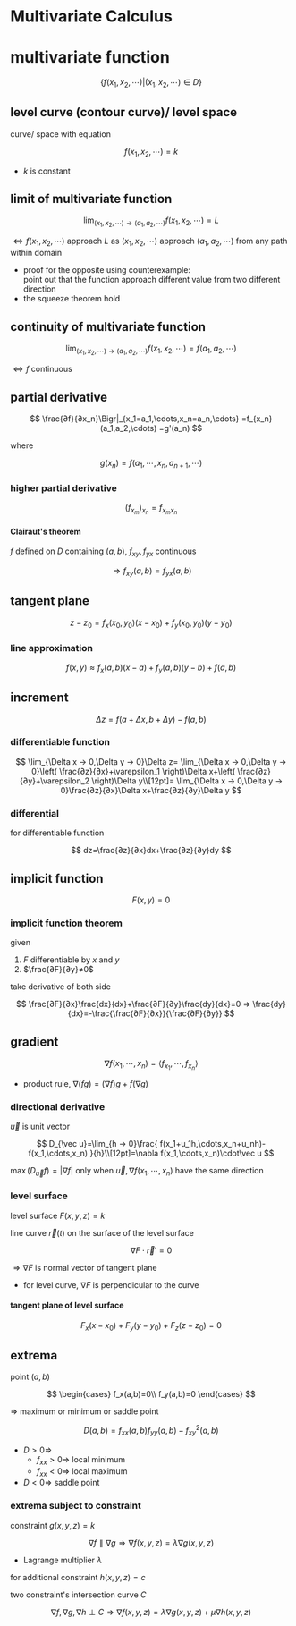 <!-- toc -->
# Multivariate Calculus

# multivariate function

$$
\{f(x_1,x_2,\cdots)|(x_1,x_2,\cdots)\in D\}
$$

## level curve (contour curve)/ level space

curve/ space with equation

$$
f(x_1,x_2,\cdots)=k
$$

- $k$ is constant

## limit of multivariate function

$$
\lim_{(x_1,x_2,\cdots)\rightarrow(a_1,a_2,\cdots)}f(x_1,x_2,\cdots)=L
$$

$\Leftrightarrow f(x_1,x_2,\cdots)$ approach $L$
as $(x_1,x_2,\cdots)$ approach $(a_1,a_2,\cdots)$
from any path within domain

- proof for the opposite using counterexample:\
    point out that the function approach different value from two different direction
- the squeeze theorem hold

## continuity of multivariate function

$$
\lim_{(x_1,x_2,\cdots)\rightarrow(a_1,a_2,\cdots)}f(x_1,x_2,\cdots)
=f(a_1,a_2,\cdots)
$$

$\Leftrightarrow f$ continuous

## partial derivative

$$
\frac{∂f}{∂x_n}\Bigr|_{x_1=a_1,\cdots,x_n=a_n,\cdots}
=f_{x_n}(a_1,a_2,\cdots)
=g'(a_n)
$$

where

$$
g(x_n)=f(a_1,\cdots,x_n,a_{n+1},\cdots)
$$

### higher partial derivative

$$
(f_{x_m})_{x_n}
=f_{x_mx_n}
$$

#### Clairaut's theorem

$f$ defined on $D$ containing $(a,b)$,
$f_{xy},f_{yx}$ continuous

$$
\Rightarrow f_{xy}(a,b)=f_{yx}(a,b)
$$

## tangent plane

$$
z-z_0=f_x(x_0,y_0)(x-x_0)+f_y(x_0,y_0)(y-y_0)
$$

### line approximation

$$
f(x,y)\approx f_x(a,b)(x-a)+f_y(a,b)(y-b)+f(a,b)
$$

## increment

$$
\Delta z=f(a+\Delta x,b+\Delta y)-f(a,b)
$$

### differentiable function

$$
\lim_{\Delta x → 0,\Delta y → 0}\Delta z=
\lim_{\Delta x → 0,\Delta y → 0}\left(
    \frac{∂z}{∂x}+\varepsilon_1
\right)\Delta x+\left(
    \frac{∂z}{∂y}+\varepsilon_2
\right)\Delta y\\[12pt]=
\lim_{\Delta x → 0,\Delta y → 0}\frac{∂z}{∂x}\Delta x+\frac{∂z}{∂y}\Delta y
$$

### differential

for differentiable function

$$
dz=\frac{∂z}{∂x}dx+\frac{∂z}{∂y}dy
$$

## implicit function

$$
F(x,y)=0
$$

### implicit function theorem

given

1. $F$ differentiable by $x$ and $y$
1. $\frac{∂F}{∂y}≠0$

take derivative of both side

$$
\frac{∂F}{∂x}\frac{dx}{dx}+\frac{∂F}{∂y}\frac{dy}{dx}=0 ⇒
\frac{dy}{dx}=-\frac{\frac{∂F}{∂x}}{\frac{∂F}{∂y}}
$$

## gradient

$$
\nabla f(x_1,\cdots,x_n)=\langle f_{x_1},\cdots,f_{x_n} \rangle
$$

- product rule, $\nabla(fg)=(\nabla f)g+f(\nabla g)$

### directional derivative

$\vec u$ is unit vector

$$
D_{\vec u}=\lim_{h → 0}\frac{
    f(x_1+u_1h,\cdots,x_n+u_nh)-f(x_1,\cdots,x_n)
}{h}\\[12pt]=\nabla f(x_1,\cdots,x_n)\cdot\vec u
$$

$\max(D_{\vec u}f)=|\nabla f|$ only when
$\vec u,\nabla f(x_1,\cdots,x_n)$ have the same direction

### level surface

level surface $F(x,y,z)=k$

line curve $\vec r(t)$ on the surface of the level surface

$$
\nabla F\cdot\vec r'=0
$$

$⇒ \nabla F$ is normal vector of tangent plane

- for level curve, $\nabla F$ is perpendicular to the curve

#### tangent plane of level surface

$$
F_x(x-x_0)+F_y(y-y_0)+F_z(z-z_0)=0
$$

## extrema

point $(a,b)$

$$
\begin{cases}
f_x(a,b)=0\\
f_y(a,b)=0
\end{cases}
$$

$⇒$ maximum or minimum or saddle point

$$
D(a,b)=f_{xx}(a,b)f_{yy}(a,b)-f_{xy}^2(a,b)
$$

- $D>0 ⇒$
    - $f_{xx}>0 ⇒$ local minimum
    - $f_{xx}<0 ⇒$ local maximum
- $D<0 ⇒$ saddle point

### extrema subject to constraint

constraint $g(x,y,z)=k$

$$
\nabla f\parallel\nabla g ⇒ \nabla f(x,y,z)=\lambda\nabla g(x,y,z)
$$

- Lagrange multiplier $\lambda$

for additional constraint $h(x,y,z)=c$

two constraint's intersection curve $C$

$$
\nabla f,\nabla g,\nabla h\perp C ⇒
\nabla f(x,y,z)=\lambda\nabla g(x,y,z)+\mu\nabla h(x,y,z)
$$
